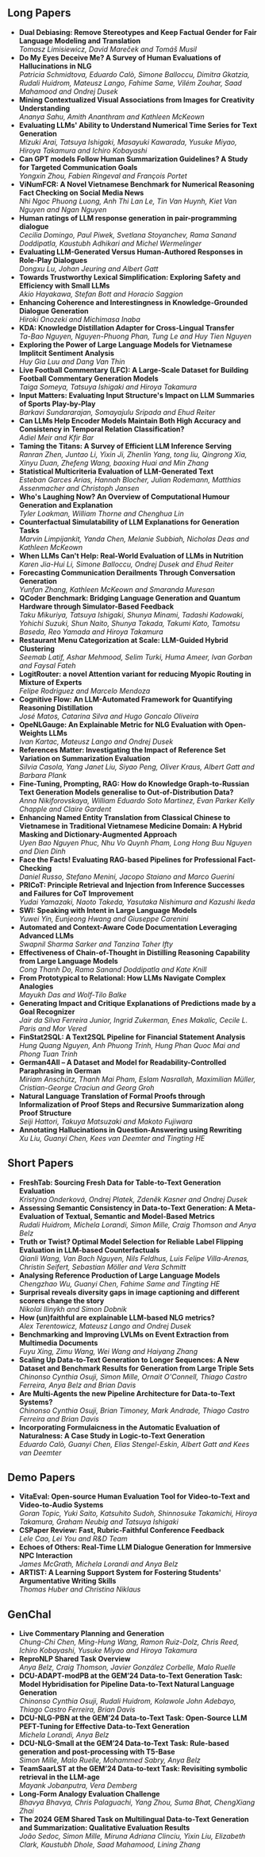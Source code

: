 ## Long Papers

- **Dual Debiasing: Remove Stereotypes and Keep Factual Gender for Fair Language Modeling and Translation**  
*Tomasz Limisiewicz, David Mareček and Tomáš Musil*
- **Do My Eyes Deceive Me? A Survey of Human Evaluations of Hallucinations in NLG**  
*Patricia Schmidtova, Eduardo Calò, Simone Balloccu, Dimitra Gkatzia, Rudali Huidrom, Mateusz Lango, Fahime Same, Vilém Zouhar, Saad Mahamood and Ondrej Dusek*
- **Mining Contextualized Visual Associations from Images for Creativity Understanding**  
*Ananya Sahu, Amith Ananthram and Kathleen McKeown*
- **Evaluating LLMs' Ability to Understand Numerical Time Series for Text Generation**  
*Mizuki Arai, Tatsuya Ishigaki, Masayuki Kawarada, Yusuke Miyao, Hiroya Takamura and Ichiro Kobayashi* 
- **Can GPT models Follow Human Summarization Guidelines? A Study for Targeted Communication Goals**  
*Yongxin Zhou, Fabien Ringeval and François Portet* 
- **ViNumFCR: A Novel Vietnamese Benchmark for Numerical Reasoning Fact Checking on Social Media News**  
*Nhi Ngoc Phuong Luong, Anh Thi Lan Le, Tin Van Huynh, Kiet Van Nguyen and Ngan Nguyen*
- **Human ratings of LLM response generation in pair-programming dialogue**  
*Cecilia Domingo, Paul Piwek, Svetlana Stoyanchev, Rama Sanand Doddipatla, Kaustubh Adhikari and Michel Wermelinger* 
- **Evaluating LLM-Generated Versus Human-Authored Responses in Role-Play Dialogues**  
*Dongxu Lu, Johan Jeuring and Albert Gatt* 
- **Towards Trustworthy Lexical Simplification: Exploring Safety and Efficiency with Small LLMs**  
*Akio Hayakawa, Stefan Bott and Horacio Saggion* 
- **Enhancing Coherence and Interestingness in Knowledge-Grounded Dialogue Generation**  
*Hiroki Onozeki and Michimasa Inaba* 
- **KDA: Knowledge Distillation Adapter for Cross-Lingual Transfer**  
*Ta-Bao Nguyen, Nguyen-Phuong Phan, Tung Le and Huy Tien Nguyen*
- **Exploring the Power of Large Language Models for Vietnamese Implitcit Sentiment Analysis**  
*Huy Gia Luu and Dang Van Thin*
- **Live Football Commentary (LFC): A Large‑Scale Dataset for Building Football Commentary Generation Models**  
*Taiga Someya, Tatsuya Ishigaki and Hiroya Takamura* 
- **Input Matters: Evaluating Input Structure's Impact on LLM Summaries of Sports Play-by-Play**  
*Barkavi Sundararajan, Somayajulu Sripada and Ehud Reiter* 
- **Can LLMs Help Encoder Models Maintain Both High Accuracy and Consistency in Temporal Relation Classification?**  
*Adiel Meir and Kfir Bar*
- **Taming the Titans: A Survey of Efficient LLM Inference Serving**  
*Ranran Zhen, Juntao Li, Yixin Ji, Zhenlin Yang, tong liu, Qingrong Xia, Xinyu Duan, Zhefeng Wang, baoxing Huai and Min Zhang* 
- **Statistical Multicriteria Evaluation of LLM-Generated Text**  
*Esteban Garces Arias, Hannah Blocher, Julian Rodemann, Matthias Assenmacher and Christoph Jansen* 
- **Who's Laughing Now? An Overview of Computational Humour Generation and Explanation**  
*Tyler Loakman, William Thorne and Chenghua Lin* 
- **Counterfactual Simulatability of LLM Explanations for Generation Tasks**  
*Marvin Limpijankit, Yanda Chen, Melanie Subbiah, Nicholas Deas and Kathleen McKeown* 
- **When LLMs Can't Help: Real-World Evaluation of LLMs in Nutrition**  
*Karen Jia-Hui Li, Simone Balloccu, Ondrej Dusek and Ehud Reiter* 
- **Forecasting Communication Derailments Through Conversation Generation**  
*Yunfan Zhang, Kathleen McKeown and Smaranda Muresan* 
- **QCoder Benchmark: Bridging Language Generation and Quantum Hardware through Simulator-Based Feedback**  
*Taku Mikuriya, Tatsuya Ishigaki, Shunya Minami, Tadashi Kadowaki, Yohichi Suzuki, Shun Naito, Shunya Takada, Takumi Kato, Tamotsu Baseda, Reo Yamada and Hiroya Takamura* 
- **Restaurant Menu Categorization at Scale: LLM-Guided Hybrid Clustering**  
*Seemab Latif, Ashar Mehmood, Selim Turki, Huma Ameer, Ivan Gorban and Faysal Fateh*
- **LogitRouter: a novel Attention variant for reducing Myopic Routing in Mixture of Experts**  
*Felipe Rodriguez and Marcelo Mendoza*
- **Cognitive Flow: An LLM-Automated Framework for Quantifying Reasoning Distillation**  
*José Matos, Catarina Silva and Hugo Goncalo Oliveira* 
- **OpeNLGauge: An Explainable Metric for NLG Evaluation with Open-Weights LLMs**  
*Ivan Kartac, Mateusz Lango and Ondrej Dusek* 
- **References Matter: Investigating the Impact of Reference Set Variation on Summarization Evaluation**  
*Silvia Casola, Yang Janet Liu, Siyao Peng, Oliver Kraus, Albert Gatt and Barbara Plank* 
- **Fine-Tuning, Prompting, RAG: How do Knowledge Graph-to-Russian Text Generation Models generalise to Out-of-Distribution Data?**  
*Anna Nikiforovskaya, William Eduardo Soto Martinez, Evan Parker Kelly Chapple and Claire Gardent*
- **Enhancing Named Entity Translation from Classical Chinese to Vietnamese in Traditional Vietnamese Medicine Domain: A Hybrid Masking and Dictionary-Augmented Approach**  
*Uyen Bao Nguyen Phuc, Nhu Vo Quynh Pham, Long Hong Buu Nguyen and Dien Dinh* 
- **Face the Facts! Evaluating RAG-based Pipelines for Professional Fact-Checking**  
*Daniel Russo, Stefano Menini, Jacopo Staiano and Marco Guerini*
- **PRICoT: Principle Retrieval and Injection from Inference Successes and Failures for CoT Improvement**  
*Yudai Yamazaki, Naoto Takeda, Yasutaka Nishimura and Kazushi Ikeda* 
- **SWI: Speaking with Intent in Large Language Models**  
*Yuwei Yin, Eunjeong Hwang and Giuseppe Carenini* 
- **Automated and Context-Aware Code Documentation Leveraging Advanced LLMs**  
*Swapnil Sharma Sarker and Tanzina Taher Ifty* 
- **Effectiveness of Chain-of-Thought in Distilling Reasoning Capability from Large Language Models**  
*Cong Thanh Do, Rama Sanand Doddipatla and Kate Knill* 
- **From Prototypical to Relational: How LLMs Navigate Complex Analogies**  
*Mayukh Das and Wolf-Tilo Balke* 
- **Generating Impact and Critique Explanations of Predictions made by a Goal Recognizer**  
*Jair da Silva Ferreira Junior, Ingrid Zukerman, Enes Makalic, Cecile L. Paris and Mor Vered*
- **FinStat2SQL: A Text2SQL Pipeline for Financial Statement Analysis**  
*Hung Quang Nguyen, Anh Phuong Trinh, Hung Phan Quoc Mai and Phong Tuan Trinh* 
- **German4All – A Dataset and Model for Readability-Controlled Paraphrasing in German**  
*Miriam Anschütz, Thanh Mai Pham, Eslam Nasrallah, Maximilian Müller, Cristian-George Craciun and Georg Groh* 
- **Natural Language Translation of Formal Proofs through Informalization of Proof Steps and Recursive Summarization along Proof Structure**  
*Seiji Hattori, Takuya Matsuzaki and Makoto Fujiwara* 
- **Annotating Hallucinations in Question-Answering using Rewriting**  
*Xu Liu, Guanyi Chen, Kees van Deemter and Tingting HE* 

## Short Papers

- **FreshTab: Sourcing Fresh Data for Table-to-Text Generation Evaluation**  
*Kristýna Onderková, Ondrej Platek, Zdeněk Kasner and Ondrej Dusek* 
- **Assessing Semantic Consistency in Data‑to‑Text Generation: A Meta-Evaluation of Textual, Semantic and Model-Based Metrics**  
*Rudali Huidrom, Michela Lorandi, Simon Mille, Craig Thomson and Anya Belz* 
- **Truth or Twist? Optimal Model Selection for Reliable Label Flipping Evaluation in LLM-based Counterfactuals**  
*Qianli Wang, Van Bach Nguyen, Nils Feldhus, Luis Felipe Villa-Arenas, Christin Seifert, Sebastian Möller and Vera Schmitt*
- **Analysing Reference Production of Large Language Models**  
*Chengzhao Wu, Guanyi Chen, Fahime Same and Tingting HE* 
- **Surprisal reveals diversity gaps in image captioning and different scorers change the story**  
*Nikolai Ilinykh and Simon Dobnik* 
- **How (un)faithful are explainable LLM-based NLG metrics?**  
*Alex Terentowicz, Mateusz Lango and Ondrej Dusek* 
- **Benchmarking and Improving LVLMs on Event Extraction from Multimedia Documents**  
*Fuyu Xing, Zimu Wang, Wei Wang and Haiyang Zhang* 
- **Scaling Up Data-to-Text Generation to Longer Sequences: A New Dataset and Benchmark Results for Generation from Large Triple Sets**  
*Chinonso Cynthia Osuji, Simon Mille, Ornait O'Connell, Thiago Castro Ferreira, Anya Belz and Brian Davis* 
- **Are Multi-Agents the new Pipeline Architecture for Data-to-Text Systems?**  
*Chinonso Cynthia Osuji, Brian Timoney, Mark Andrade, Thiago Castro Ferreira and Brian Davis*
- **Incorporating Formulaicness in the Automatic Evaluation of Naturalness: A Case Study in Logic-to-Text Generation**  
*Eduardo Calò, Guanyi Chen, Elias Stengel-Eskin, Albert Gatt and Kees van Deemter* 

## Demo Papers

- **VitaEval: Open-source Human Evaluation Tool for Video-to-Text and Video-to-Audio Systems**  
*Goran Topic, Yuki Saito, Katsuhito Sudoh, Shinnosuke Takamichi, Hiroya Takamura, Graham Neubig and Tatsuya Ishigaki* 
- **CSPaper Review: Fast, Rubric-Faithful Conference Feedback**  
*Lele Cao, Lei You and R&D Team*
- **Echoes of Others: Real-Time LLM Dialogue Generation for Immersive NPC Interaction**  
*James McGrath, Michela Lorandi and Anya Belz* 
- **ARTIST: A Learning Support System for Fostering Students' Argumentative Writing Skills**  
*Thomas Huber and Christina Niklaus* 
    
## GenChal

- **Live Commentary Planning and Generation**  
*Chung-Chi Chen, Ming-Hung Wang, Ramon Ruiz-Dolz, Chris Reed, Ichiro Kobayashi, Yusuke Miyao and Hiroya Takamura*
- **ReproNLP Shared Task Overview**  
*Anya Belz, Craig Thomson, Javier González Corbelle, Malo Ruelle*
- **DCU-ADAPT-modPB at the GEM’24 Data-to-Text Generation Task: Model Hybridisation for Pipeline Data-to-Text Natural Language Generation**  
*Chinonso Cynthia Osuji, Rudali Huidrom, Kolawole John Adebayo, Thiago Castro Ferreira, Brian Davis*
- **DCU-NLG-PBN at the GEM’24 Data-to-Text Task: Open-Source LLM PEFT-Tuning for Effective Data-to-Text Generation**  
*Michela Lorandi, Anya Belz*
- **DCU-NLG-Small at the GEM’24 Data-to-Text Task: Rule-based generation and post-processing with T5-Base**  
*Simon Mille, Malo Ruelle, Mohammed Sabry, Anya Belz*
- **TeamSaarLST at the GEM’24 Data-to-text Task: Revisiting symbolic retrieval in the LLM-age**  
*Mayank Jobanputra, Vera Demberg*
- **Long-Form Analogy Evaluation Challenge**  
*Bhavya Bhavya, Chris Palaguachi, Yang Zhou, Suma Bhat, ChengXiang Zhai*
- **The 2024 GEM Shared Task on Multilingual Data-to-Text Generation and Summarization: Qualitative Evaluation Results**  
*João Sedoc, Simon Mille, Miruna Adriana Clinciu, Yixin Liu, Elizabeth Clark, Kaustubh Dhole, Saad Mahamood, Lining Zhang*
<style>
.markdown li {
    margin-bottom: 1rem;
}
</style>
